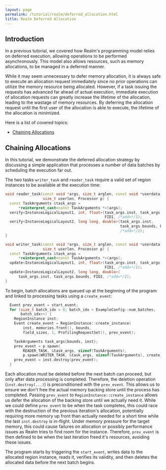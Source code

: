 ```yaml
---
layout: page
permalink: /tutorial/realm/deferred_allocation.html
title: Realm Deferred Allocation
---
```


## Introduction
In a previous tutorial, we covered how Realm's programming model
relies on deferred execution, allowing operations to be performed
asynchronously. This model also allows resources, 
such as memory allocations, to be managed in a deferred manner.

While it may seem unnecessary to defer memory allocation, it is always
safe to execute an allocation request immediately since 
no prior operations can utilize the memory resource being allocated.
However, if a task issuing the requests has advanced far ahead of
actual execution, immediate execution of allocation requests can
greatly increase the lifetime of the allocation, leading to the wastage
of memory resources. By deferring the allocation request until the
first user of the allocation is able to execute, the lifetime of the
allocation is minimized.

Here is a list of covered topics:

* [Chaining Allocations](#chaining-allocations)

## Chaining Allocations
In this tutorial, we demonstrate the deferred allocation strategy by
discussing a simple application that processes a number of data
batches by scheduling the execution far out.

The two tasks `writer_task` and `reader_task` require a valid set of region
instances to be available at the execution time:

```c++
void reader_task(const void *args, size_t arglen, const void *userdata,
                 size_t userlen, Processor p) {
  const TaskArguments &task_args =
      *reinterpret_cast<const TaskArguments *>(args);
  verify<InstanceLogicalLayout1, int, float>(task_args.inst, task_args.bounds,
                                             FID1, /*add=*/1);
  verify<InstanceLogicalLayout2, long long, double>(task_args.inst,
                                                    task_args.bounds, FID2,
                                                    /*add=*/2);
}

void writer_task(const void *args, size_t arglen, const void *userdata,
                 size_t userlen, Processor p) {
  const TaskArguments &task_args =
      *reinterpret_cast<const TaskArguments *>(args);
  update<InstanceLogicalLayout1, int, float>(task_args.inst, task_args.bounds,
                                             FID1, /*add=*/1);
  update<InstanceLogicalLayout2, long long, double>(
      task_args.inst, task_args.bounds, FID2, /*add=*/2);
}
```

To begin, batch allocations are queued up at the beginning of the
program and linked to processing tasks using a
`create_event`:

```c++
  Event prev_event = start_event;
  for (size_t batch_idx = 0; batch_idx < ExampleConfig::num_batches;
       batch_idx++) {
    RegionInstance inst;
    Event create_event = RegionInstance::create_instance(
        inst, memories.front(), bounds,
        field_sizes, 1, ProfilingRequestSet(), prev_event);

    TaskArguments task_args{bounds, inst};
    prev_event = p.spawn(
        READER_TASK, &task_args, sizeof(TaskArguments),
        p.spawn(WRITER_TASK, &task_args, sizeof(TaskArguments), create_event));
    prev_event = inst.destroy(prev_event);
  }
```

Each allocation must be deleted before the next batch can proceed,
but only after data processing is completed. Therefore, the deletion
operation (`inst.destroy(...)`) is preconditioned with the `prev_event`.
This allows us to ensure we don't free the actual memory backing store until the
process has completed.  Passing `prev_event` to `RegionInstance::create_instance`
allows us defer the allocation of the backing store until we actually need it.
While we could define `prev_event` to be when the task completes, this could race
with the destruction of the previous iteration's allocation, potentially requiring
more memory up front than actually needed for a short time while the last
`inst.destroy` is in-flight.  Under memory pressure for the target memory, this
could cause failures on allocation or possibly performance issues as Realm tries
to find room for the instance.  Therefore, `prev_event` is then defined to be
when the last iteration freed it's resources, avoiding these issues.

The program starts by triggering the `start_event`,
writes data to the allocated region instance, reads it, verifies
its validity, and then deletes the allocated data before the next
batch begins.
